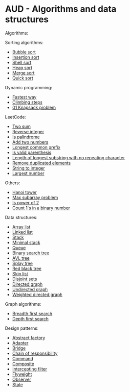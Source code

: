# AUD - Algorithms and data structures

Algorithms:

Sorting algorithms:
* [Bubble sort](https://github.com/Blueswing/AUD/blob/master/src/algorithm/sorting/SortingAlgorithms.java)
* [Insertion sort](https://github.com/Blueswing/AUD/blob/master/src/algorithm/sorting/SortingAlgorithms.java)
* [Shell sort](https://github.com/Blueswing/AUD/blob/master/src/algorithm/sorting/SortingAlgorithms.java)
* [Heap sort](https://github.com/Blueswing/AUD/blob/master/src/algorithm/sorting/SortingAlgorithms.java)
* [Merge sort](https://github.com/Blueswing/AUD/blob/master/src/algorithm/sorting/SortingAlgorithms.java)
* [Quick sort](https://github.com/Blueswing/AUD/blob/master/src/algorithm/sorting/SortingAlgorithms.java)

Dynamic programming:
* [Fastest way](https://github.com/Blueswing/AUD_Python/blob/master/algorithm/dynamic_programming.py#L11)
* [Climbing steps](https://github.com/Blueswing/AUD_Python/blob/master/algorithm/dynamic_programming.py#L65)
* [01 Knapsack problem](https://github.com/Blueswing/AUD_Python/blob/master/algorithm/dynamic_programming.py#L93)

LeetCode:
* [Two sum](https://github.com/Blueswing/AUD/blob/master/src/algorithm/LeetCode.java)
* [Reverse integer](https://github.com/Blueswing/AUD/blob/master/src/algorithm/LeetCode.java)
* [Is palindrome](https://github.com/Blueswing/AUD/blob/master/src/algorithm/LeetCode.java)
* [Add two numbers](https://github.com/Blueswing/AUD/blob/master/src/algorithm/LeetCode.java)
* [Longest common prefix](https://github.com/Blueswing/AUD/blob/master/src/algorithm/LeetCode.java)
* [Is valid parenthesis](https://github.com/Blueswing/AUD/blob/master/src/algorithm/LeetCode.java)
* [Length of longest substring with no repeating character](https://github.com/Blueswing/AUD/blob/master/src/algorithm/LeetCode.java)
* [Remove duplicated elements](https://github.com/Blueswing/AUD/blob/master/src/algorithm/LeetCode.java)
* [String to integer](https://github.com/Blueswing/AUD_Python/blob/master/leetcode/8_string_to_integer.py)
* [Largest number](https://github.com/Blueswing/AUD_Python/blob/master/leetcode/largest_number.py)

Others:
* [Hanoi tower](https://github.com/Blueswing/AUD/blob/master/src/algorithm/recursion/HanoiTower.java)
* [Max subarray problem](https://github.com/Blueswing/AUD/blob/master/src/algorithm/dynamic_programming/MaximumSubArray.java)
* [Is power of 2](https://github.com/Blueswing/AUD/blob/master/src/algorithm/Util.java)
* [Count 1's in a binary number](https://github.com/Blueswing/AUD/blob/master/src/algorithm/Util.java)

Data structures:

* [Array list](https://github.com/Blueswing/AUD/blob/master/src/data_structure/list/ArrayList.java)
* [Linked list](https://github.com/Blueswing/AUD/blob/master/src/data_structure/list/LinkedList.java)
* [Stack](https://github.com/Blueswing/AUD/blob/master/src/data_structure/list/Stack.java)
* [Minimal stack](https://github.com/Blueswing/AUD/blob/master/src/data_structure/list/MinStack.java)
* [Queue](https://github.com/Blueswing/AUD/blob/master/src/data_structure/list/QueueList.java)
* [Binary search tree](https://github.com/Blueswing/AUD/blob/master/src/data_structure/tree/BinarySearchTree.java)
* [AVL tree](https://github.com/Blueswing/AUD/blob/master/src/data_structure/tree/AVLTree.java)
* [Splay tree](https://github.com/Blueswing/AUD/blob/master/src/data_structure/tree/SplayTree.java)
* [Red black tree](https://github.com/Blueswing/AUD_Python/blob/master/data_structure/red_black_tree.py)
* [Skip list](https://github.com/Blueswing/AUD_Python/blob/master/data_structure/skip_list.py)
* [Disjoint sets](https://github.com/Blueswing/AUD/blob/master/src/data_structure/DisjointSets.java)
* [Directed graph](https://github.com/Blueswing/AUD/blob/master/src/data_structure/graph/DirectedGraph.java)
* [Undirected graph](https://github.com/Blueswing/AUD/blob/master/src/data_structure/graph/UndirectedGraph.java)
* [Weighted directed graph](https://github.com/Blueswing/AUD/blob/master/src/data_structure/graph/WeightedGraph.java)

Graph algorithms:
* [Breadth first search]()
* [Depth first search]()

Design patterns:
* [Abstract factory](https://github.com/Blueswing/AUD_Python/blob/master/design_pattern/abstract_factory.py)
* [Adapter](https://github.com/Blueswing/AUD_Python/blob/master/design_pattern/adapter.py)
* [Bridge](https://github.com/Blueswing/AUD_Python/blob/master/design_pattern/bridge.py)
* [Chain of responsibility](https://github.com/Blueswing/AUD_Python/blob/master/design_pattern/chain.py)
* [Command](https://github.com/Blueswing/AUD_Python/blob/master/design_pattern/command.py)
* [Composite](https://github.com/Blueswing/AUD_Python/blob/master/design_pattern/composite.py)
* [Intercepting filter](https://github.com/Blueswing/AUD_Python/blob/master/design_pattern/filter.py)
* [Flyweight](https://github.com/Blueswing/AUD_Python/blob/master/design_pattern/flyweight.py)
* [Observer](https://github.com/Blueswing/AUD_Python/blob/master/design_pattern/observer.py)
* [State](https://github.com/Blueswing/AUD_Python/blob/master/design_pattern/state.py)